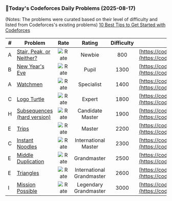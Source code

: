 ### 🌟Today's Codeforces Daily Problems (2025-08-17)
(Notes: The problems were curated based on their level of difficulty and listed from Codeforces's existing problems)
[10 Best Tips to Get Started with Codeforces](https://github.com/ika9810/Codeforces-Daily-Problems/blob/main/10%20Best%20Tips%20to%20Get%20Started%20with%20Codeforces.md)

| # | Problem | Rate| Rating | Difficulty | Contest |
|---| ----- | :--------: | :----------: | :----------: | ---------- |
|A|[Stair, Peak, or Neither?](https://codeforces.com/contest/1950/problem/A)|![Rate](https://img.shields.io/badge/Newbie-800-lightgrey)|Newbie|800|[https://codeforces.com/contest/1950](https://codeforces.com/contest/1950)|
|B|[New Year's Eve](https://codeforces.com/contest/912/problem/B)|![Rate](https://img.shields.io/badge/Pupil-1300-brightgreen)|Pupil|1300|[https://codeforces.com/contest/912](https://codeforces.com/contest/912)|
|A|[Watchmen](https://codeforces.com/contest/650/problem/A)|![Rate](https://img.shields.io/badge/Specialist-1400-9cf)|Specialist|1400|[https://codeforces.com/contest/650](https://codeforces.com/contest/650)|
|C|[Logo Turtle](https://codeforces.com/contest/132/problem/C)|![Rate](https://img.shields.io/badge/Expert-1800-blue)|Expert|1800|[https://codeforces.com/contest/132](https://codeforces.com/contest/132)|
|H|[Subsequences (hard version)](https://codeforces.com/contest/1183/problem/H)|![Rate](https://img.shields.io/badge/Candidate%20Master-1900-blueviolet)|Candidate Master|1900|[https://codeforces.com/contest/1183](https://codeforces.com/contest/1183)|
|E|[Trips](https://codeforces.com/contest/1037/problem/E)|![Rate](https://img.shields.io/badge/Master-2200-orange)|Master|2200|[https://codeforces.com/contest/1037](https://codeforces.com/contest/1037)|
|C|[Instant Noodles](https://codeforces.com/contest/1322/problem/C)|![Rate](https://img.shields.io/badge/International%20Master-2300-orange)|International Master|2300|[https://codeforces.com/contest/1322](https://codeforces.com/contest/1322)|
|E|[Middle Duplication](https://codeforces.com/contest/1623/problem/E)|![Rate](https://img.shields.io/badge/Grandmaster-2500-red)|Grandmaster|2500|[https://codeforces.com/contest/1623](https://codeforces.com/contest/1623)|
|E|[Triangles](https://codeforces.com/contest/15/problem/E)|![Rate](https://img.shields.io/badge/International%20Grandmaster-2600-red)|International Grandmaster|2600|[https://codeforces.com/contest/15](https://codeforces.com/contest/15)|
|I|[Mission Possible](https://codeforces.com/contest/1252/problem/I)|![Rate](https://img.shields.io/badge/Legendary%20Grandmaster-3000-red)|Legendary Grandmaster|3000|[https://codeforces.com/contest/1252](https://codeforces.com/contest/1252)|
